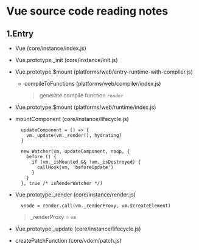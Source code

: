 # Vue source code reading notes

## 1.Entry
- Vue (core/instance/index.js) 
- Vue.prototype._init (core/instance/init.js)
- Vue.prototype.$mount (platforms/web/entry-runtime-with-compiler.js)
  - compileToFunctions (platforms/web/compiler/index.js)
    > generate compile function `render`
- Vue.prototype.$mount (platforms/web/runtime/index.js)
- mountComponent (core/instance/lifecycle.js)

  ```
    updateComponent = () => {
      vm._update(vm._render(), hydrating)
    }

    new Watcher(vm, updateComponent, noop, {
      before () {
        if (vm._isMounted && !vm._isDestroyed) {
          callHook(vm, 'beforeUpdate')
        }
      }
    }, true /* isRenderWatcher */)
  ```
- Vue.prototype._render (core/instance/render.js)
  
  ```
    vnode = render.call(vm._renderProxy, vm.$createElement)
  ```
  > _renderProxy = `vm`
- Vue.prototype._update (core/instance/lifecycle.js)
- createPatchFunction (core/vdom/patch.js)
